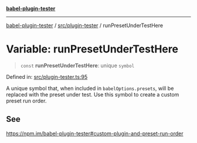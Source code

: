 [**babel-plugin-tester**](../../../README.md)

***

[babel-plugin-tester](../../../README.md) / [src/plugin-tester](../README.md) / runPresetUnderTestHere

# Variable: runPresetUnderTestHere

> `const` **runPresetUnderTestHere**: unique `symbol`

Defined in: [src/plugin-tester.ts:95](https://github.com/Xunnamius/babel-plugin-tester/blob/91349cafb3cefac8248e86580feec53bd082321e/src/plugin-tester.ts#L95)

A unique symbol that, when included in `babelOptions.presets`, will be
replaced with the preset under test. Use this symbol to create a custom
preset run order.

## See

https://npm.im/babel-plugin-tester#custom-plugin-and-preset-run-order
